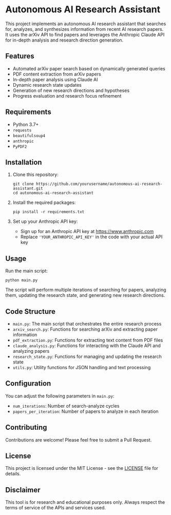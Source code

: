 # Autonomous AI Research Assistant

This project implements an autonomous AI research assistant that searches for, analyzes, and synthesizes information from recent AI research papers. It uses the arXiv API to find papers and leverages the Anthropic Claude API for in-depth analysis and research direction generation.

## Features

- Automated arXiv paper search based on dynamically generated queries
- PDF content extraction from arXiv papers
- In-depth paper analysis using Claude AI
- Dynamic research state updates
- Generation of new research directions and hypotheses
- Progress evaluation and research focus refinement

## Requirements

- Python 3.7+
- `requests`
- `beautifulsoup4`
- `anthropic`
- `PyPDF2`

## Installation

1. Clone this repository:
   ```
   git clone https://github.com/yourusername/autonomous-ai-research-assistant.git
   cd autonomous-ai-research-assistant
   ```

2. Install the required packages:
   ```
   pip install -r requirements.txt
   ```

3. Set up your Anthropic API key:
   - Sign up for an Anthropic API key at https://www.anthropic.com
   - Replace `'YOUR_ANTHROPIC_API_KEY'` in the code with your actual API key

## Usage

Run the main script:

```
python main.py
```

The script will perform multiple iterations of searching for papers, analyzing them, updating the research state, and generating new research directions.

## Code Structure

- `main.py`: The main script that orchestrates the entire research process
- `arxiv_search.py`: Functions for searching arXiv and extracting paper information
- `pdf_extraction.py`: Functions for extracting text content from PDF files
- `claude_analysis.py`: Functions for interacting with the Claude API and analyzing papers
- `research_state.py`: Functions for managing and updating the research state
- `utils.py`: Utility functions for JSON handling and text processing

## Configuration

You can adjust the following parameters in `main.py`:

- `num_iterations`: Number of search-analyze cycles
- `papers_per_iteration`: Number of papers to analyze in each iteration

## Contributing

Contributions are welcome! Please feel free to submit a Pull Request.

## License

This project is licensed under the MIT License - see the [LICENSE](LICENSE) file for details.

## Disclaimer

This tool is for research and educational purposes only. Always respect the terms of service of the APIs and services used.
